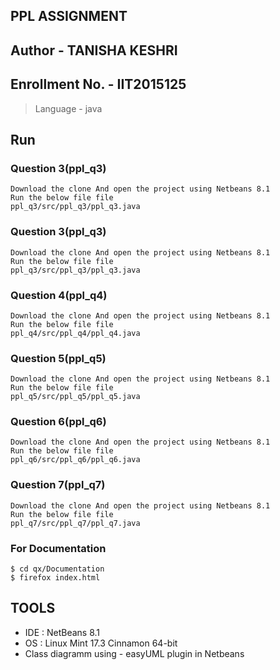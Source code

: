 ## PPL ASSIGNMENT

## Author - TANISHA KESHRI
## Enrollment No. - IIT2015125 
> Language - java
## Run

### Question 3(ppl_q3)
```
Download the clone And open the project using Netbeans 8.1
Run the below file file
ppl_q3/src/ppl_q3/ppl_q3.java
```

### Question 3(ppl_q3)
```
Download the clone And open the project using Netbeans 8.1
Run the below file file
ppl_q3/src/ppl_q3/ppl_q3.java
```

### Question 4(ppl_q4)
```
Download the clone And open the project using Netbeans 8.1
Run the below file file
ppl_q4/src/ppl_q4/ppl_q4.java
```

### Question 5(ppl_q5)
```
Download the clone And open the project using Netbeans 8.1
Run the below file file
ppl_q5/src/ppl_q5/ppl_q5.java
```

### Question 6(ppl_q6)
```
Download the clone And open the project using Netbeans 8.1
Run the below file file
ppl_q6/src/ppl_q6/ppl_q6.java
```

### Question 7(ppl_q7)
```
Download the clone And open the project using Netbeans 8.1
Run the below file file
ppl_q7/src/ppl_q7/ppl_q7.java
```
### For Documentation
```
$ cd qx/Documentation
$ firefox index.html
```



## TOOLS
- IDE : NetBeans 8.1
- OS : Linux Mint 17.3 Cinnamon 64-bit
- Class diagramm using - easyUML plugin in Netbeans 


